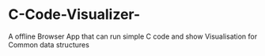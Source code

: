 # C-Code-Visualizer-
A offline Browser App that can run simple C code and show Visualisation for Common data structures 
